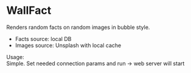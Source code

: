 # WallFact

Renders random facts on random images in bubble style.

* Facts source: local DB <br>
* Images source: Unsplash with local cache

Usage: <br>
Simple. Set needed connection params and run -> web server will start